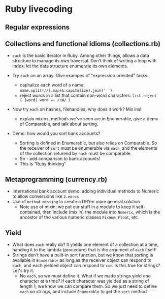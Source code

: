 # Ruby livecoding

## Regular expressions

## Collections and functional idioms (collections.rb)

* `each` is the basic iterator in Ruby. Among other things, allows a
data structure to manage its own traversal.  Don't think of writing a
loop with index; let the data structure enumerate its own elements.

* Try `each` on an array.
Give exampes of "expression oriented" tasks:
  * capitalize each word of a name: `name.split(//).map(&:capitalize).join(' ')`
  * reject words in a list that contain non-word characters: `list.reject { |word| word =~ /\W/ }`

* Now try `each` on hashes, filehandles; why does it work? Mix ins!
  * explain mixins, methods we've seen are in Enumerable, give a demo of Comparable, and talk about sorting.

* Demo: how would you sort bank accounts? 
  * Sorting is defined in Enumerable, but also relies on Comparable.  So
  the receiver of `sort` must be enumerable via `each`, and the elements
  of the collection returend by `each` must be comparable.
  * So - add comparison to bank accounts!
  * This is "Ruby thinking"

## Metaprogramming (currency.rb)

* International bank account demo: adding individual methods to Numeric to allow conversions like `3.euros`
* Use of `method_missing` to create a DRYer more general solution
  * Note use of mixin: we put our stuff in a module to keep it self-contained, then include (mix in) the module into `Numeric`, which is the ancestor of the various numeric classes `Fixnum`, `Float`, etc.

## Yield

* What does `each` really do?  It yields one element of a collection at
a time, handing it to the lambda (procedure) that is the argument of
`each` itself!
* Strings don't have a built-in sort function, but we know that sorting
is available in `Enumerable` as long as the receiver object can respond
to `each`, and each yielded object can respond to `<=>`.  Is this true
for strings?  Let's try it.
  * No `each`, so we must define it. What if we made strings yield one
  character at a time?  If each character was yielded as a string of
  length 1, we know we can compare them.  So we just need to define
  `each` on strings, and include `Enumerable` to get the `sort` method
